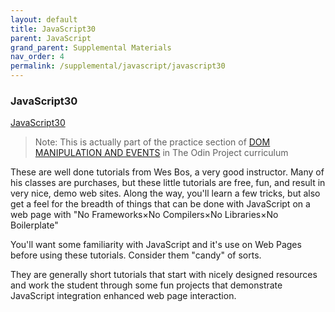 ```yaml
---
layout: default
title: JavaScript30
parent: JavaScript
grand_parent: Supplemental Materials
nav_order: 4
permalink: /supplemental/javascript/javascript30
---
```


### JavaScript30

<a href="https://javascript30.com" target="_blank">JavaScript30</a>

> Note: This is actually part of the practice section of <a href="https://www.theodinproject.com/lessons/foundations-dom-manipulation-and-events" target="_blank">DOM MANIPULATION AND EVENTS</a>
> in The Odin Project curriculum

These are well done tutorials from Wes Bos, a very good instructor. Many of his
classes are purchases, but these little tutorials are free, fun, and
result in very nice, demo web sites. Along the way, you'll learn a few tricks,
but also get a feel for the breadth of things that can be done with JavaScript on a
web page with "No Frameworks×No Compilers×No Libraries×No Boilerplate"

You'll want some familiarity with JavaScript and it's use on Web Pages before
using these tutorials. Consider them "candy" of sorts.

They are generally short tutorials that start with nicely designed resources
and work the student through some fun projects that demonstrate
JavaScript integration enhanced web page interaction.
